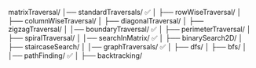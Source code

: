 matrixTraversal/
│── standardTraversals/  ✅
│   ├── rowWiseTraversal/
│   ├── columnWiseTraversal/
│   ├── diagonalTraversal/
│   ├── zigzagTraversal/
│
│── boundaryTraversal/  ✅
│   ├── perimeterTraversal/
│   ├── spiralTraversal/
│
│── searchInMatrix/  ✅
│   ├── binarySearch2D/
│   ├── staircaseSearch/
│
│── graphTraversals/  ✅
│   ├── dfs/
│   ├── bfs/
│
│── pathFinding/  ✅
│   ├── backtracking/
